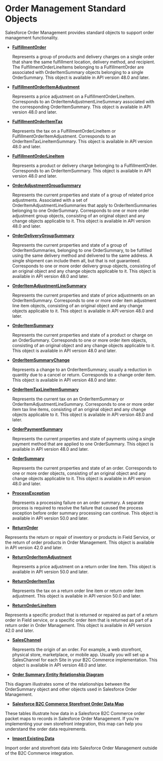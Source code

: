 # Order Management Standard Objects

Salesforce Order Management provides standard objects to support order management
    functionality.

- **[FulfillmentOrder](atlas.en-us.230.0.order_management_developer_guide.meta/order_management_developer_guide/sforce_api_objects_fulfillmentorder.htm)**

     Represents a group of products and delivery charges on a single order that       share the same fulfillment location, delivery method, and recipient. The       FulfillmentOrderLineItems belonging to a FulfillmentOrder are associated with OrderItemSummary       objects belonging to a single OrderSummary. This object is available in API version 48.0     and later.
- **[FulfillmentOrderItemAdjustment](atlas.en-us.230.0.order_management_developer_guide.meta/order_management_developer_guide/sforce_api_objects_fulfillmentorderitemadjustment.htm)**

     Represents a price adjustment on a FulfillmentOrderLineItem. Corresponds to an       OrderItemAdjustmentLineSummary associated with the corresponding OrderItemSummary. This     object is available in API version 48.0 and later.
- **[FulfillmentOrderItemTax](atlas.en-us.230.0.order_management_developer_guide.meta/order_management_developer_guide/sforce_api_objects_fulfillmentorderitemtax.htm)**

     Represents the tax on a FulfillmentOrderLineItem or       FulfillmentOrderItemAdjustment. Corresponds to an OrderItemTaxLineItemSummary. This     object is available in API version 48.0 and later.
- **[FulfillmentOrderLineItem](atlas.en-us.230.0.order_management_developer_guide.meta/order_management_developer_guide/sforce_api_objects_fulfillmentorderlineitem.htm)**

     Represents a product or delivery charge belonging to a FulfillmentOrder.       Corresponds to an OrderItemSummary. This object is available in API version 48.0 and     later.
- **[OrderAdjustmentGroupSummary](atlas.en-us.230.0.order_management_developer_guide.meta/order_management_developer_guide/sforce_api_objects_orderadjustmentgroupsummary.htm)**

     Represents the current properties and state of a group of related price       adjustments. Associated with a set of OrderItemAdjustmentLineSummaries that apply to       OrderItemSummaries belonging to one OrderSummary. Corresponds to one or more order adjustment       group objects, consisting of an original object and any change objects applicable to it.     This object is available in API version 48.0 and later.
- **[OrderDeliveryGroupSummary](atlas.en-us.230.0.order_management_developer_guide.meta/order_management_developer_guide/sforce_api_objects_orderdeliverygroupsummary.htm)**

     Represents the current properties and state of a group of OrderItemSummaries,       belonging to one OrderSummary, to be fulfilled using the same delivery method and delivered to       the same address. A single shipment can include them all, but that is not guaranteed.       Corresponds to one or more order delivery group objects, consisting of an original object and       any change objects applicable to it. This object is available in API version 48.0 and     later.
- **[OrderItemAdjustmentLineSummary](atlas.en-us.230.0.order_management_developer_guide.meta/order_management_developer_guide/sforce_api_objects_orderitemadjustmentlinesummary.htm)**

     Represents the current properties and state of price adjustments on an       OrderItemSummary. Corresponds to one or more order item adjustment line item objects,       consisting of an original object and any change objects applicable to it. This object is     available in API version 48.0 and later.
- **[OrderItemSummary](atlas.en-us.230.0.order_management_developer_guide.meta/order_management_developer_guide/sforce_api_objects_orderitemsummary.htm)**

     Represents the current properties and state of a product or charge on an       OrderSummary. Corresponds to one or more order item objects, consisting of an original object       and any change objects applicable to it. This object is available in API version 48.0 and     later.
- **[OrderItemSummaryChange](atlas.en-us.230.0.order_management_developer_guide.meta/order_management_developer_guide/sforce_api_objects_orderitemsummarychange.htm)**

     Represents a change to an OrderItemSummary, usually a reduction in quantity due       to a cancel or return. Corresponds to a change order item. This object is available in     API version 48.0 and later.
- **[OrderItemTaxLineItemSummary](atlas.en-us.230.0.order_management_developer_guide.meta/order_management_developer_guide/sforce_api_objects_orderitemtaxlineitemsummary.htm)**

     Represents the current tax on an OrderItemSummary or       OrderItemAdjustmentLineSummary. Corresponds to one or more order item tax line items,       consisting of an original object and any change objects applicable to it. This object is     available in API version 48.0 and later.
- **[OrderPaymentSummary](atlas.en-us.230.0.order_management_developer_guide.meta/order_management_developer_guide/sforce_api_objects_orderpaymentsummary.htm)**

     Represents the current properties and state of payments using a single payment       method that are applied to one OrderSummary. This object is available in API version 48.0     and later.
- **[OrderSummary](atlas.en-us.230.0.order_management_developer_guide.meta/order_management_developer_guide/sforce_api_objects_ordersummary.htm)**

     Represents the current properties and state of an order. Corresponds to one or       more order objects, consisting of an original object and any change objects applicable to       it. This object is available in API version 48.0 and later.
- **[ProcessException](atlas.en-us.230.0.order_management_developer_guide.meta/order_management_developer_guide/sforce_api_objects_processexception.htm)**

     Represents a processing failure on an order summary. A separate process is       required to resolve the failure that caused the process exception before order summary       processing can continue. This object is available in API version 50.0 and     later.
- **[ReturnOrder](atlas.en-us.230.0.order_management_developer_guide.meta/order_management_developer_guide/sforce_api_objects_returnorder.htm)**

Represents the return or repair of inventory or products in Field 			Service, or the return of order products in Order Management. This object is 		available in API version 42.0 and later.
- **[ReturnOrderItemAdjustment](atlas.en-us.230.0.order_management_developer_guide.meta/order_management_developer_guide/sforce_api_objects_returnorderitemadjustment.htm)**

     Represents a price adjustment on a return order line item. This object is     available in API version 50.0 and later.
- **[ReturnOrderItemTax](atlas.en-us.230.0.order_management_developer_guide.meta/order_management_developer_guide/sforce_api_objects_returnorderitemtax.htm)**

     Represents the tax on a return order line item or return order item       adjustment. This object is available in API version 50.0 and later.
- **[ReturnOrderLineItem](atlas.en-us.230.0.order_management_developer_guide.meta/order_management_developer_guide/sforce_api_objects_returnorderlineitem.htm)**

Represents a specific product that is returned or repaired as part of 			a return order in Field service, or a specific order item that is returned as part of a 			return order in Order Management. This object is available in API version 42.0 and 		later.
- **[SalesChannel](atlas.en-us.230.0.order_management_developer_guide.meta/order_management_developer_guide/sforce_api_objects_saleschannel.htm)**

     Represents the origin of an order. For example, a web storefront, physical       store, marketplace, or mobile app. Usually you will set up a SalesChannel for each Site in       your B2C Commerce implementation. This object is available in API version 48.0 and     later.
- **[Order Summary Entity Relationship Diagram](atlas.en-us.230.0.order_management_developer_guide.meta/order_management_developer_guide/order_management_order_summary_erd.htm)**

This diagram illustrates some of the relationships between the OrderSummary object and   other objects used in Salesforce Order Management.
- **[Salesforce B2C Commerce Storefront Order Data Map](atlas.en-us.230.0.order_management_developer_guide.meta/order_management_developer_guide/order_management_b2c_commerce_data_map.htm)**

These tables illustrate how data in a Salesforce B2C Commerce order packet maps to   records in Salesforce Order Management. If you’re implementing your own storefront integration,   this map can help you understand the order data requirements.
- **[Import Existing Data](atlas.en-us.230.0.order_management_developer_guide.meta/order_management_developer_guide/order_management_import_data.htm)**

Import order and storefront data into Salesforce Order Management       outside of the B2C Commerce integration.